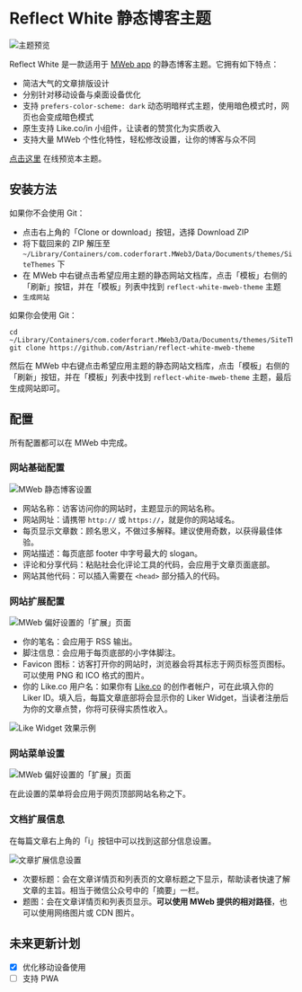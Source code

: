 # Reflect White 静态博客主题
![主题预览](https://i.imgur.com/qIOLsWa.png)

Reflect White 是一款适用于 [MWeb app](https://zh.mweb.im/) 的静态博客主题。它拥有如下特点：

- 简洁大气的文章排版设计
- 分别针对移动设备与桌面设备优化
- 支持 `prefers-color-scheme: dark` 动态明暗样式主题，使用暗色模式时，网页也会变成暗色模式
- 原生支持 Like.co/in 小组件，让读者的赞赏化为实质收入
- 支持大量 MWeb 个性化特性，轻松修改设置，让你的博客与众不同

[点击这里](https://astrianzheng.cn) 在线预览本主题。

## 安装方法
如果你不会使用 Git：

- 点击右上角的「Clone or download」按钮，选择 Download ZIP
- 将下载回来的 ZIP 解压至 `~/Library/Containers/com.coderforart.MWeb3/Data/Documents/themes/SiteThemes` 下
- 在 MWeb 中右键点击希望应用主题的静态网站文档库，点击「模板」右侧的「刷新」按钮，并在「模板」列表中找到 `reflect-white-mweb-theme` 主题
- `生成网站`

如果你会使用 Git：

```
cd ~/Library/Containers/com.coderforart.MWeb3/Data/Documents/themes/SiteThemes
git clone https://github.com/Astrian/reflect-white-mweb-theme
```

然后在 MWeb 中右键点击希望应用主题的静态网站文档库，点击「模板」右侧的「刷新」按钮，并在「模板」列表中找到 `reflect-white-mweb-theme` 主题，最后生成网站即可。

## 配置
所有配置都可以在 MWeb 中完成。

### 网站基础配置
![MWeb 静态博客设置](https://i.imgur.com/FeADjIy.png)

- 网站名称：访客访问你的网站时，主题显示的网站名称。
- 网站网址：请携带 `http://` 或 `https://`，就是你的网站域名。
- 每页显示文章数：顾名思义，不做过多解释。建议使用奇数，以获得最佳体验。
- 网站描述：每页底部 footer 中字号最大的 slogan。
- 评论和分享代码：粘贴社会化评论工具的代码，会应用于文章页面底部。
- 网站其他代码：可以插入需要在 `<head>` 部分插入的代码。

### 网站扩展配置
![MWeb 偏好设置的「扩展」页面](https://i.imgur.com/AelEl8y.png)

- 你的笔名：会应用于 RSS 输出。
- 脚注信息：会应用于每页底部的小字体脚注。
- Favicon 图标：访客打开你的网站时，浏览器会将其标志于网页标签页图标。可以使用 PNG 和 ICO 格式的图片。
- 你的 Like.co 用户名：如果你有 [Like.co](https://like.co/in) 的创作者帐户，可在此填入你的 Liker ID。填入后，每篇文章底部将会显示你的 Liker Widget，当读者注册后为你的文章点赞，你将可获得实质性收入。

![Like Widget 效果示例](https://i.imgur.com/aWYyVbW.png)

### 网站菜单设置
![MWeb 偏好设置的「扩展」页面](https://i.imgur.com/ajxmEnT.png)

在此设置的菜单将会应用于网页顶部网站名称之下。

### 文档扩展信息
在每篇文章右上角的「i」按钮中可以找到这部分信息设置。

![文章扩展信息设置](https://i.imgur.com/hypFXJN.png)

- 次要标题：会在文章详情页和列表页的文章标题之下显示，帮助读者快速了解文章的主旨。相当于微信公众号中的「摘要」一栏。
- 题图：会在文章详情页和列表页显示。**可以使用 MWeb 提供的相对路径**，也可以使用网络图片或 CDN 图片。

## 未来更新计划
- [x] 优化移动设备使用
- [ ] 支持 PWA